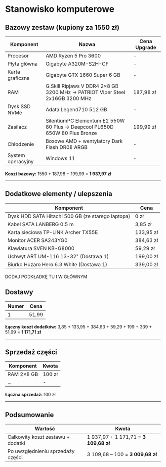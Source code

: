 # Stanowisko komputerowe

## Bazowy zestaw (kupiony za 1550 zł)

| Komponent         | Nazwa                                                                        | Cena Upgrade |
|-------------------|------------------------------------------------------------------------------|--------------|
| Procesor          | AMD Ryzen 5 Pro 3600                                                         | -            |
| Płyta główna      | Gigabyte A320M-S2H-CF                                                        | -            |
| Karta graficzna   | Gigabyte GTX 1660 Super 6 GB                                                 | -            |
| RAM               | G.Skill Ripjaws V DDR4 2×8 GB 3200 MHz → PATRIOT Viper Steel 2x16GB 3200 MHz | 187,98 zł    |
| Dysk SSD NVMe     | Adata Legend710 512 GB                                                       | -            |
| Zasilacz          | SilentiumPC Elementum E2 550W 80 Plus → Deepcool PL650D 650W 80 Plus Bronze  | 199,99 zł    |
| Chłodzenie        | Boxowe AMD + wentylatory Dark Flash DR08 ARGB                                | -            |
| System operacyjny | Windows 11                                                                   | -            |

**Koszt bazowy:** 1550 + 187,98 + 199,99 = **1 937,97 zł**

---

## Dodatkowe elementy / ulepszenia

| Komponent                                         | Cena      |
|---------------------------------------------------|-----------|
| Dysk HDD SATA Hitachi 500 GB (ze starego laptopa) | 0 zł      |
| Kabel SATA LANBERG 0.5 m                          | 3,85 zł   |
| Karta sieciowa TP-LINK Archer TX55E               | 133,95 zł |
| Monitor ACER SA243YG0                             | 384,63 zł |
| Klawiatura SVEN KB-G8000                          | 59,29 zł  |
| Uchwyt ART UM-116 13-32"            (Dostawa 1)   | 199,00 zł |
| Biurko Huzaro Hero 6.3 White        (Dostawa 1)   | 339,00 zł |

DODAJ PODKŁADKĘ TU I W GŁÓWNYM 

## Dostawy

| Numer | Cena  |
|-------|-------|
| 1     | 51,99 |

**Łączny koszt dodatków:** 3,85 + 133,95 + 384,63 + 59,29 + 199 + 339 + 51,99 = **1 171,71 zł**

---

## Sprzedaż części

| Komponent  | Kwota  |
|------------|--------|
| RAM 2×8 GB | 100 zł |
| ...        | -      |

**Łączna sprzedaż:** 100 zł

---

## Podsumowanie

| Wartość                           | Kwota                                 |
|-----------------------------------|---------------------------------------|
| Całkowity koszt zestawu + dodatki | 1 937,97 + 1 171,71 = **3 109,68 zł** |
| Po uwzględnieniu sprzedaży części | 3 109,68 – 100 = **3 009,68 zł**      |

